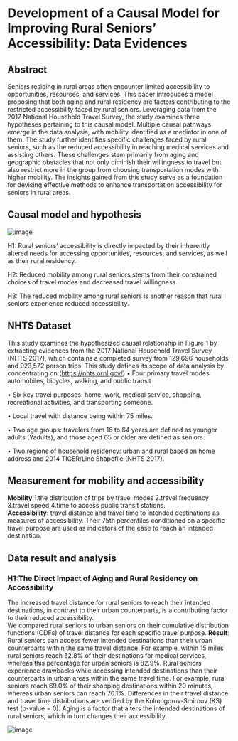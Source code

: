 # Development of a Causal Model for Improving Rural Seniors’ Accessibility: Data Evidences
## Abstract
Seniors residing in rural areas often encounter limited accessibility to opportunities, resources, and services. This paper introduces a model proposing that both aging and rural residency are factors contributing to the restricted accessibility faced by rural seniors. Leveraging data from the 2017 National Household Travel Survey, the study examines three hypotheses pertaining to this causal model. Multiple causal pathways emerge in the data analysis, with mobility identified as a mediator in one of them. The study further identifies specific challenges faced by rural seniors, such as the reduced accessibility in reaching medical services and assisting others. These challenges stem primarily from aging and geographic obstacles that not only diminish their willingness to travel but also restrict more in the group from choosing transportation modes with higher mobility. The insights gained from this study serve as a foundation for devising effective methods to enhance transportation accessibility for seniors in rural areas.
## Causal model and hypothesis
![image](https://github.com/KELISBU/accessibility-among-seniors-in-rura-l-area/assets/130044827/85d6c82c-8039-4ace-9724-ad5045ec3fa6)

H1: Rural seniors’ accessibility is directly impacted by their inherently altered needs for accessing opportunities, resources, and services, as well as their rural residency.

H2: Reduced mobility among rural seniors stems from their constrained choices of travel modes and decreased travel willingness.

H3: The reduced mobility among rural seniors is another reason that rural seniors experience reduced accessibility.
## NHTS Dataset
This study examines the hypothesized causal relationship in Figure 1 by extracting evidences from the 2017 National Household Travel Survey (NHTS 2017), which contains a completed survey from 129,696 households and 923,572 person trips. This study defines its scope of data analysis by concentrating on:(https://nhts.ornl.gov/)
•	Four primary travel modes: automobiles, bicycles, walking, and public transit

•	Six key travel purposes: home, work, medical service, shopping, recreational activities, and transporting someone.

•	Local travel with distance being within 75 miles.

•	Two age groups: travelers from 16 to 64 years are defined as younger adults (Yadults), and those aged 65 or older are defined as seniors.

•	Two regions of household residency: urban and rural based on home address and 2014 TIGER/Line Shapefile (NHTS 2017).
## Measurement for mobility and accessibility
**Mobility**:1.the distribution of trips by travel modes 2.travel frequency 3.travel speed 4.time to access public transit stations.  
**Accessibility**: travel distance and travel time to intended destinations as measures of accessibility. Their 75th percentiles conditioned on a specific travel purpose are used as indicators of the ease to reach an intended destination. 
## Data result and analysis
### H1:The Direct Impact of Aging and Rural Residency on Accessibility
The increased travel distance for rural seniors to reach their intended destinations, in contrast to their urban counterparts, is a contributing factor to their reduced accessibility.  
We compared rural seniors to urban seniors on their cumulative distribution functions (CDFs) of travel distance for each specific travel purpose.
**Result**:  
Rural seniors can access fewer intended destinations than their urban counterparts within the same travel distance. For example, within 15 miles rural seniors reach 52.8% of their destinations for medical services, whereas this percentage for urban seniors is 82.9%. Rural seniors experience drawbacks while accessing intended destinations than their counterparts in urban areas within the same travel time. For example, rural seniors reach 69.0% of their shopping destinations within 20 minutes, whereas urban seniors can reach 76.1%. Differences in their travel distance and travel time distributions are verified by the Kolmogorov-Smirnov (KS) test (p-value = 0).
Aging is a factor that alters the intended destinations of rural seniors, which in turn changes their accessibility.  

![image](https://github.com/KELISBU/accessibility-among-seniors-in-rura-l-area/assets/130044827/03275f86-153e-423c-956e-9939bd3476fc)
